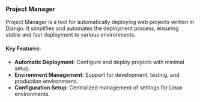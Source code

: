 ### Project Manager 
 
Project Manager is a tool for automatically deploying web projects written in Django. It simplifies and automates the deployment process, ensuring stable and fast deployment to various environments. 
 
#### Key Features: 
- **Automatic Deployment**: Configure and deploy projects with minimal setup. 
- **Environment Management**: Support for development, testing, and production environments. 
- **Configuration Setup**: Centralized management of settings for Linux environments. 
